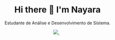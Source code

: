 <h1 align='center'>
  Hi there 👋 I'm Nayara 
</h1>

<p align='center'>
  Estudante de Análise e Desenvolvimento de Sistema.
</p>



<p align='center'>
  
  <a href="https://www.linkedin.com/in/nayara-ornelas-49323394/">
    <img src="https://img.shields.io/badge/linkedin-%230077B5.svg?&style=for-the-badge&logo=linkedin&logoColor=white" />
  </a>&nbsp;&nbsp;
   
  </a>&nbsp;&nbsp;
  
</p>
